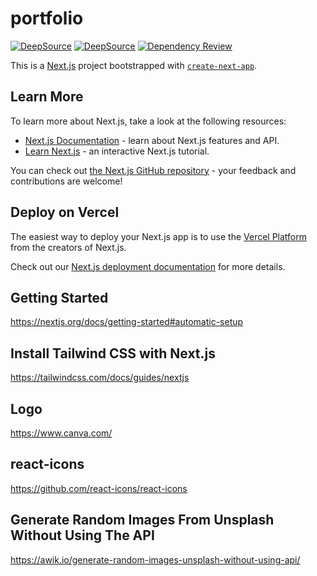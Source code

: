 # portfolio

[![DeepSource](https://deepsource.io/gh/milliorn/Portfolio.svg/?label=active+issues&show_trend=true&token=fziuS-ZFdAqGFRHfMFxQgvjD)](https://deepsource.io/gh/milliorn/Portfolio/?ref=repository-badge)
[![DeepSource](https://deepsource.io/gh/milliorn/Portfolio.svg/?label=resolved+issues&show_trend=true&token=fziuS-ZFdAqGFRHfMFxQgvjD)](https://deepsource.io/gh/milliorn/Portfolio/?ref=repository-badge)
[![Dependency Review](https://github.com/milliorn/Portfolio/actions/workflows/dependency-review.yml/badge.svg)](https://github.com/milliorn/Portfolio/actions/workflows/dependency-review.yml)

This is a [Next.js](https://nextjs.org/) project bootstrapped with [`create-next-app`](https://github.com/vercel/next.js/tree/canary/packages/create-next-app).

## Learn More

To learn more about Next.js, take a look at the following resources:

- [Next.js Documentation](https://nextjs.org/docs) - learn about Next.js features and API.
- [Learn Next.js](https://nextjs.org/learn) - an interactive Next.js tutorial.

You can check out [the Next.js GitHub repository](https://github.com/vercel/next.js/) - your feedback and contributions are welcome!

## Deploy on Vercel

The easiest way to deploy your Next.js app is to use the [Vercel Platform](https://vercel.com/new?utm_medium=default-template&filter=next.js&utm_source=create-next-app&utm_campaign=create-next-app-readme) from the creators of Next.js.

Check out our [Next.js deployment documentation](https://nextjs.org/docs/deployment) for more details.

## Getting Started

<https://nextjs.org/docs/getting-started#automatic-setup>

## Install Tailwind CSS with Next.js

<https://tailwindcss.com/docs/guides/nextjs>

## Logo

<https://www.canva.com/>

## react-icons

<https://github.com/react-icons/react-icons>

## Generate Random Images From Unsplash Without Using The API

<https://awik.io/generate-random-images-unsplash-without-using-api/>
